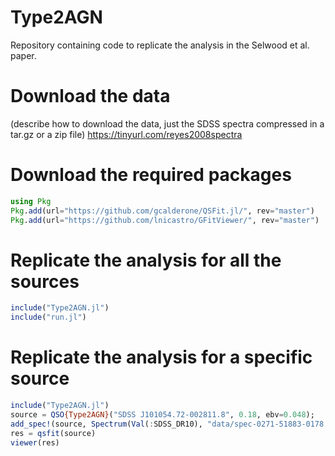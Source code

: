 # Type2AGN
Repository containing code to replicate the analysis in the Selwood et al. paper.

# Download the data
(describe how to download the data, just the SDSS spectra compressed in a tar.gz or a zip file)
https://tinyurl.com/reyes2008spectra

# Download the required packages
```julia
using Pkg
Pkg.add(url="https://github.com/gcalderone/QSFit.jl/", rev="master")
Pkg.add(url="https://github.com/lnicastro/GFitViewer/", rev="master")
```

# Replicate the analysis for all the sources
```julia
include("Type2AGN.jl")
include("run.jl")
```

# Replicate the analysis for a specific source
```julia
include("Type2AGN.jl")
source = QSO{Type2AGN}("SDSS J101054.72-002811.8", 0.18, ebv=0.048);
add_spec!(source, Spectrum(Val(:SDSS_DR10), "data/spec-0271-51883-0178.fits", resolution=70.));
res = qsfit(source)
viewer(res)
```
